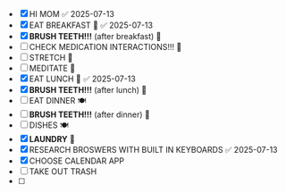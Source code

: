 - [x] HI MOM ✅ 2025-07-13
- [x] EAT BREAKFAST 🍳 ✅ 2025-07-13
- [x] **BRUSH TEETH!!!** (after breakfast) 🦷
- [ ] CHECK MEDICATION INTERACTIONS!!! 💊
- [ ] STRETCH 🤸
- [ ] MEDITATE 🧘
- [x] EAT LUNCH 🥪 ✅ 2025-07-13
- [x] **BRUSH TEETH!!!** (after lunch) 🦷
- [ ] EAT DINNER 🍽️
- [ ] **BRUSH TEETH!!!** (after dinner) 🦷
- [ ] DISHES 🍽️
- [x] **LAUNDRY** 👕
- [x] RESEARCH BROSWERS WITH BUILT IN KEYBOARDS ✅ 2025-07-13
- [x] CHOOSE CALENDAR APP
- [ ] TAKE OUT TRASH
- [ ] 